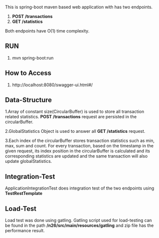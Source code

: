 This is spring-boot maven based web application with has two endpoints.
1. **POST /transactions**
2. **GET /statistics**

Both endpoints have O(1) time complexity.

## RUN
1. mvn spring-boot:run

## How to Access
1. http://localhost:8080/swagger-ui.html#/

## Data-Structure
1.Array of constant size(CircularBuffer) is used to store all transaction related statistics. **POST /transactions** request are persisted in the circularBuffer.

2.GlobalStatistics Object is used to answer all **GET /statistics** request. 

3.Each index of the circularBuffer stores transaction statistics such as min, max, sum and count.
For every transaction, based on the timestamp in the given request, its index position in the circularBuffer is calculated and its corresponding statistics are updated and the same
transaction will also update globalStatistics.

## Integration-Test
ApplicationIntegrationTest does integration test of the two endpoints using **TestRestTemplate**

## Load-Test
Load test was done using gatling. Gatling script used for load-testing can be found in the path **/n26/src/main/resources/gatling** and zip file has the performance result.

  
 